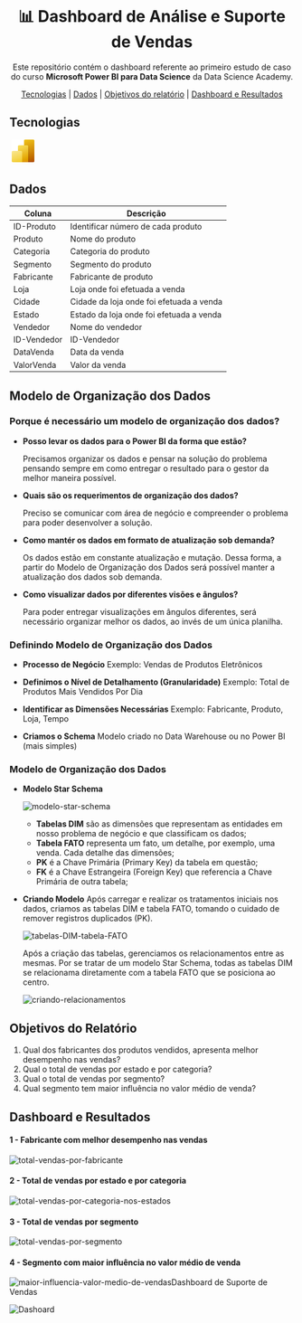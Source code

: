 <h1 align="center"> &#128202; Dashboard de Análise e Suporte de Vendas </h1>

<p align="center">Este repositório contém o dashboard referente ao primeiro estudo de caso do curso <strong>Microsoft Power BI para Data Science</strong> da Data Science Academy.<p>
<p align="center">



<p align="center">
    <a href="##Tecnologias">Tecnologias</a> |
    <a href="##Dados">Dados</a> |
    <a href="##Objetivos do relatório">Objetivos do relatório</a> |
    <a href="##Dashboard e Resultados">Dashboard e Resultados</a> 
</p>



## Tecnologias

<p style='margin: 16px 4px 32px;'>
    <a href="https://powerbi.microsoft.com/pt-br/" target="_blank" rel="noreferrer">
        <img src="https://github.com/Vinicius999/Dashboard-de-Vendas/blob/main/images/Power-BI.png" alt="Power BI" width="40" height="40" />
    </a>



## Dados

| Coluna      | Descrição                                |
| ----------- | ---------------------------------------- |
| ID-Produto  | Identificar número de cada produto       |
| Produto     | Nome do produto                          |
| Categoria   | Categoria do produto                     |
| Segmento    | Segmento do produto                      |
| Fabricante  | Fabricante de produto                    |
| Loja        | Loja onde foi efetuada a venda           |
| Cidade      | Cidade da loja onde foi efetuada a venda |
| Estado      | Estado da loja onde foi efetuada a venda |
| Vendedor    | Nome do vendedor                         |
| ID-Vendedor | ID-Vendedor                              |
| DataVenda   | Data da venda                            |
| ValorVenda  | Valor da venda                           |



## Modelo de Organização dos Dados

### Porque é necessário um modelo de organização dos dados?

- **Posso levar os dados para o Power BI da forma que estão?**

  Precisamos organizar os dados e pensar na solução do problema pensando sempre em como entregar o resultado para o gestor da melhor maneira possível.

- **Quais são os requerimentos de organização dos dados?**

  Preciso se comunicar com área de negócio e compreender o problema para poder desenvolver a solução.

- **Como mantér os dados em formato de atualização sob demanda?**

  Os dados estão em constante atualização e mutação. Dessa forma, a partir do Modelo de Organização dos Dados será possível manter a atualização dos dados sob demanda.

- **Como visualizar dados por diferentes visões e ângulos?** 

  Para poder entregar visualizações em ângulos diferentes, será necessário organizar melhor os dados, ao invés de um única planilha.


### Definindo Modelo de Organização dos Dados

- **Processo de Negócio**
Exemplo: Vendas de Produtos Eletrônicos

- **Definimos o Nível de Detalhamento (Granularidade)**
Exemplo: Total de Produtos Mais Vendidos Por Dia

- **Identificar as Dimensões Necessárias**
Exemplo: Fabricante, Produto, Loja, Tempo

- **Criamos o Schema**
Modelo criado no Data Warehouse ou no Power BI (mais simples)


### Modelo de Organização dos Dados

- **Modelo Star Schema**
	
	<p>
		<img src="https://github.com/Vinicius999/Dashboard-de-Vendas/blob/main/images/modelo-star-schema.png" alt="modelo-star-schema"/>
	</p>
	
	- **Tabelas DIM** são as dimensões que representam as entidades em nosso
	problema de negócio e que classificam os dados;
	- **Tabela FATO** representa um fato, um detalhe, por exemplo, uma venda.
	Cada detalhe das dimensões;
	- **PK** é a Chave Primária (Primary Key) da tabela em questão;
	- **FK** é a Chave Estrangeira (Foreign Key) que referencia a Chave Primária
	de outra tabela;
	
- **Criando Modelo**
  Após carregar e realizar os tratamentos iniciais nos dados, criamos as tabelas DIM
  e tabela FATO, tomando o cuidado de remover registros duplicados (PK).

  <p>
  	<img src="https://github.com/Vinicius999/Dashboard-de-Vendas/blob/main/images/tabelas-DIM-tabela-FATO.png" alt="tabelas-DIM-tabela-FATO"/>
  </p>

  Após a criação das tabelas, gerenciamos os relacionamentos entre as mesmas. Por 
  se tratar de um modelo Star Schema, todas as tabelas DIM se relacionama diretamente
  com a tabela FATO que se posiciona ao centro.

  <p>
  	<img src="https://github.com/Vinicius999/Dashboard-de-Vendas/blob/main/images/acriando-relacionamentos.png" alt="criando-relacionamentos"/>
  </p>



## Objetivos do Relatório

1. Qual dos fabricantes dos produtos vendidos, apresenta melhor desempenho nas vendas?
2. Qual o total de vendas por estado e por categoria?
3. Qual o total de vendas por segmento? 
4. Qual segmento tem maior influência no valor médio de venda? 



## Dashboard e Resultados

#### 1 - Fabricante com melhor desempenho nas vendas

<p>
	<img src="https://github.com/Vinicius999/Dashboard-de-Vendas/blob/main/images/01-total-vendas-por-fabricante.png" alt="total-vendas-por-fabricante"  width="611px" height="275px"/>
</p>




#### 2 - Total de vendas por estado e por categoria

<p>
	<img src="https://github.com/Vinicius999/Dashboard-de-Vendas/blob/main/images/02-total-vendas-por-categoria-nos-estados.png" alt="total-vendas-por-categoria-nos-estados" width="612" height="275" />
</p>




#### 3 - Total de vendas por segmento

<p>
	<img src="https://github.com/Vinicius999/Dashboard-de-Vendas/blob/main/images/03-total-vendas-por-segmento.png" alt="total-vendas-por-segmento" width="612" height="275" />
</p>




#### 4 - Segmento com maior influência no valor médio de venda

<p>
	<img src="https://github.com/Vinicius999/Dashboard-de-Vendas/blob/main/images/04-maior-influencia-valor-medio-de-vendas.png" alt="maior-influencia-valor-medio-de-vendas" width="611" height="274 />
</p>




#### Dashboard de Suporte de Vendas

<p style="margin: 0px 0px;">
    <img src="https://github.com/Vinicius999/Dashboard-de-Vendas/blob/main/images/00-Dashoard.png" alt="Dashoard"/>
    </a>
</p>

